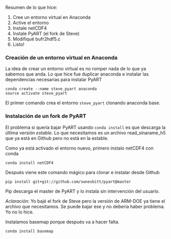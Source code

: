 Resumen de lo que hice:

1. Cree un entorno virtual en Anaconda
2. Active el entorno
3. Instale netCDF4
4. Instale PyART (el fork de Steve)
5. Modifiqué bufr2hdf5.c
6. Listo!

### Creación de un entorno virtual en Anaconda

La idea de crear un entorno virtual es no romper nada de lo que ya sabemos que anda. Lo que hice fue duplicar anaconda e instalar las dependencias necesarias para instalar PyART

```
conda create --name steve_pyart anaconda
source activate steve_pyart
```

El primer comando crea el entorno `steve_pyart` clonando anaconda base.

### Instalación de un fork de PyART

El problema si quería bajar PyART usando `conda install` es que descarga la última versión _estable_. Lo que necesitamos es un archivo read_sinarame_h5 que ya está en Github pero no está en la estable.

Como ya está activado el entorno nuevo, primero instalo netCDF4 con conda

```conda install netCDF4```

Después viene este comando mágico para clonar e instalar desde Github

```
pip install git+git://github.com/swnesbitt/pyart@master
```

Pip descarga el master de PyART y lo instala sin intervención del usuario.

_Aclaración:_ Yo bajé el fork de Steve pero la versión de ARM-DOE ya tiene el archivo que necesitamos. Se puede bajar ese y no debería haber problema. Yo no lo hice.

Instalamos basemap porque después va a hacer falta.

```conda install basemap```
